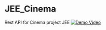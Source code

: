 # JEE_Cinema
Rest API for Cinema project JEE
[![Demo Video](https://img.youtube.com/vi/XrcrbjCWk8s/0.jpg)](https://youtu.be/XrcrbjCWk8s)
